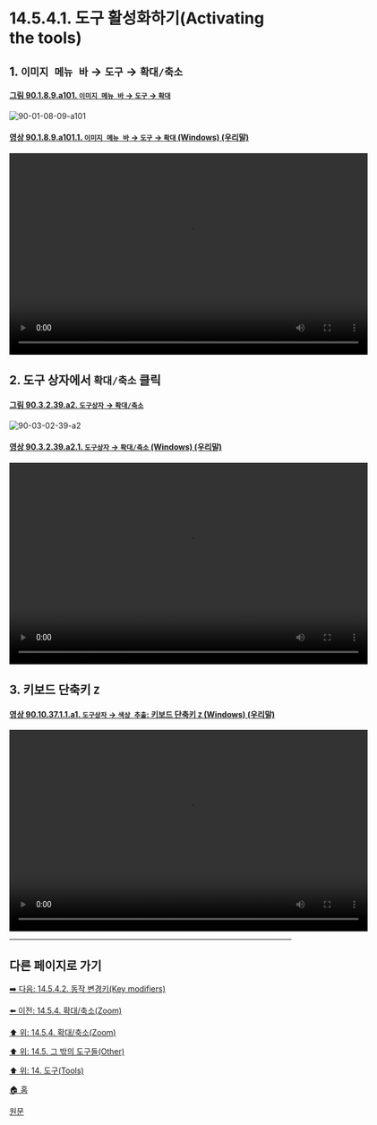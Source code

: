 # 14.5.4.1. 도구 활성화하기(Activating the tools)

<a id="14-05-04-01-s1"></a>

## 1. `이미지 메뉴 바` → `도구` → `확대/축소`

<a id="90-01-08-09-a101"></a>

#### [그림 90.1.8.9.a101. `이미지 메뉴 바` → `도구` → `확대`](./90-01-08-09-zoom.md#90-01-08-09-a101)
![90-01-08-09-a101](https://github.com/wonder13662/gimp/assets/15767104/8ab4ee68-68e8-40fb-b7fe-0666cc2d5681)

<a id="90-01-08-09-a101-01"></a>

#### [영상 90.1.8.9.a101.1. `이미지 메뉴 바` → `도구` → `확대` (Windows) (우리말)](./90-01-08-09-zoom.md#90-01-08-09-a101-01)
<video controls="controls" width="640" height="360" src="https://github.com/wonder13662/gimp/assets/15767104/e1c6dad7-3473-4518-90da-5b2f3c8e05bc"></video>

<a id="14-05-04-01-s2"></a>

## 2. 도구 상자에서 `확대/축소` 클릭

<a id="90-03-02-39-a2"></a>

#### [그림 90.3.2.39.a2. `도구상자` → `확대/축소`](./90-03-02-39-zoom.md#90-03-02-39-a2)
![90-03-02-39-a2](https://github.com/wonder13662/gimp/assets/15767104/d7a5302f-b3f2-48b3-88b7-067689321102)

<a id="90-03-02-39-a2-01"></a>

#### [영상 90.3.2.39.a2.1. `도구상자` → `확대/축소` (Windows) (우리말)](./90-03-02-39-zoom.md#90-03-02-39-a2-01)
<video controls="controls" width="640" height="360" src="https://github.com/wonder13662/gimp/assets/15767104/b526dc56-fc36-4085-be29-9b27a9ea163b"></video>

<a id="14-05-04-01-s3"></a>

## 3. 키보드 단축키 `Z`

<a id="90-10-37-01-01-a1"></a>

#### [영상 90.10.37.1.1.a1. `도구상자` → `색상 추출`: 키보드 단축키 `Z` (Windows) (우리말)](./90-10-37-01-01-z.md#90-10-37-01-01-a1)
<video controls="controls" width="640" height="360" src="https://github.com/wonder13662/gimp/assets/15767104/1d9da109-6e1e-44c2-a8bb-1074bbb3e73f"></video>

***

## 다른 페이지로 가기

[➡️ 다음: 14.5.4.2. 동작 변경키(Key modifiers)](./14-05-04-02-key_modifiers.md)

[⬅️ 이전: 14.5.4. 확대/축소(Zoom)](./14-05-04-00-zoom.md)

[⬆️ 위: 14.5.4. 확대/축소(Zoom)](./14-05-04-00-zoom.md)

[⬆️ 위: 14.5. 그 밖의 도구들(Other)](./14-05-00-other.md)

[⬆️ 위: 14. 도구(Tools)](./14-00-tools.md)

[🏠 홈](./00-home.md)

[원문](https://docs.gimp.org/2.10/ko/gimp-tool-zoom.html#idm16782)